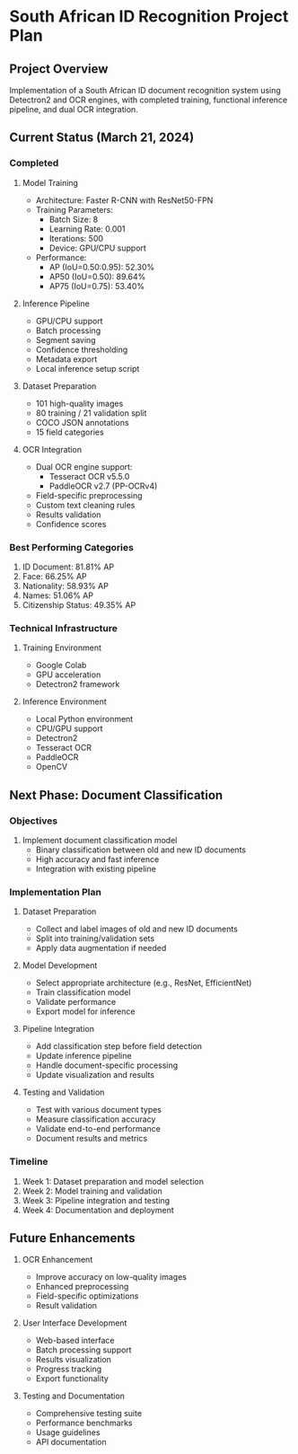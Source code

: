 # South African ID Recognition Project Plan

## Project Overview
Implementation of a South African ID document recognition system using Detectron2 and OCR engines, with completed training, functional inference pipeline, and dual OCR integration.

## Current Status (March 21, 2024)

### Completed 
1. Model Training
   - Architecture: Faster R-CNN with ResNet50-FPN
   - Training Parameters:
     * Batch Size: 8
     * Learning Rate: 0.001
     * Iterations: 500
     * Device: GPU/CPU support
   - Performance:
     * AP (IoU=0.50:0.95): 52.30%
     * AP50 (IoU=0.50): 89.64%
     * AP75 (IoU=0.75): 53.40%

2. Inference Pipeline
   - GPU/CPU support
   - Batch processing
   - Segment saving
   - Confidence thresholding
   - Metadata export
   - Local inference setup script

3. Dataset Preparation
   - 101 high-quality images
   - 80 training / 21 validation split
   - COCO JSON annotations
   - 15 field categories

4. OCR Integration
   - Dual OCR engine support:
     * Tesseract OCR v5.5.0
     * PaddleOCR v2.7 (PP-OCRv4)
   - Field-specific preprocessing
   - Custom text cleaning rules
   - Results validation
   - Confidence scores

### Best Performing Categories
1. ID Document: 81.81% AP
2. Face: 66.25% AP
3. Nationality: 58.93% AP
4. Names: 51.06% AP
5. Citizenship Status: 49.35% AP

### Technical Infrastructure
1. Training Environment
   - Google Colab
   - GPU acceleration
   - Detectron2 framework

2. Inference Environment
   - Local Python environment
   - CPU/GPU support
   - Detectron2
   - Tesseract OCR
   - PaddleOCR
   - OpenCV

## Next Phase: Document Classification

### Objectives
1. Implement document classification model
   - Binary classification between old and new ID documents
   - High accuracy and fast inference
   - Integration with existing pipeline

### Implementation Plan
1. Dataset Preparation
   - Collect and label images of old and new ID documents
   - Split into training/validation sets
   - Apply data augmentation if needed

2. Model Development
   - Select appropriate architecture (e.g., ResNet, EfficientNet)
   - Train classification model
   - Validate performance
   - Export model for inference

3. Pipeline Integration
   - Add classification step before field detection
   - Update inference pipeline
   - Handle document-specific processing
   - Update visualization and results

4. Testing and Validation
   - Test with various document types
   - Measure classification accuracy
   - Validate end-to-end performance
   - Document results and metrics

### Timeline
1. Week 1: Dataset preparation and model selection
2. Week 2: Model training and validation
3. Week 3: Pipeline integration and testing
4. Week 4: Documentation and deployment

## Future Enhancements
1. OCR Enhancement
   - Improve accuracy on low-quality images
   - Enhanced preprocessing
   - Field-specific optimizations
   - Result validation

2. User Interface Development
   - Web-based interface
   - Batch processing support
   - Results visualization
   - Progress tracking
   - Export functionality

3. Testing and Documentation
   - Comprehensive testing suite
   - Performance benchmarks
   - Usage guidelines
   - API documentation
